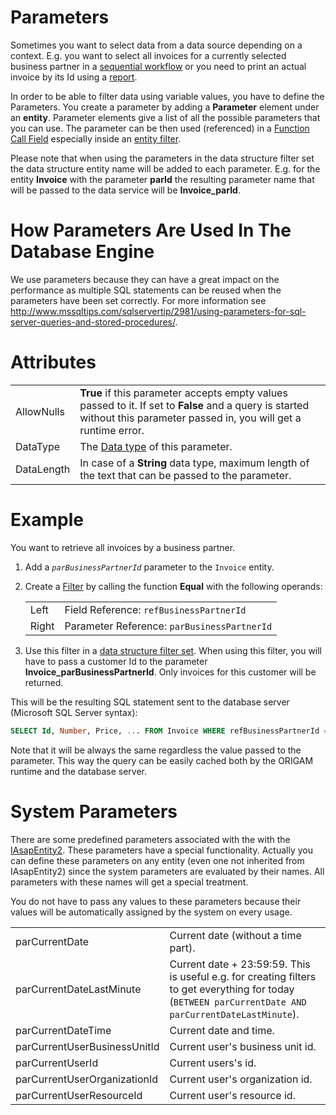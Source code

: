 # Parameters

Sometimes you want to select data from a data source depending on a context. E.g. you want to select all invoices for a currently selected business partner in a [sequential workflow](/t/Sequential-Workflows) or you need to print an actual invoice by its Id using a [report](/t/Reports).

In order to be able to filter data using variable values, you have to define the Parameters. You create a parameter by adding a **Parameter** element under an **entity**. Parameter elements give a list of all the possible parameters that you can use. The parameter can be then used (referenced) in a [Function Call Field](/t/Function-Call-Field) especially inside an [entity filter](/t/Filters).

Please note that when using the parameters in the data structure filter set the data structure entity name will be added to each parameter. E.g. for the entity **Invoice** with the parameter **parId** the resulting parameter name that will be passed to the data service will be **Invoice_parId**.

# How Parameters Are Used In The Database Engine

We use parameters because they can have a great impact on the performance as multiple SQL statements can be reused when the parameters have been set correctly. For more information see <http://www.mssqltips.com/sqlservertip/2981/using-parameters-for-sql-server-queries-and-stored-procedures/>.

# Attributes

|            |                                                                                                                                                                          |
|------------|--------------------------------------------------------------------------------------------------------------------------------------------------------------------------|
| AllowNulls | **True** if this parameter accepts empty values passed to it. If set to **False** and a query is started without this parameter passed in, you will get a runtime error. |
| DataType   | The [Data type](/t/Data-Types) of this parameter.                                                                                                                        |
| DataLength | In case of a **String** data type, maximum length of the text that can be passed to the parameter.                                                                       |

# Example

You want to retrieve all invoices by a business partner.

1.  Add a *`parBusinessPartnerId`* parameter to the `Invoice` entity.

2.  Create a [Filter](/t/Filters) by calling the function **Equal** with the following operands:

    |       |                                             |
    |-------|---------------------------------------------|
    | Left  | Field Reference: `refBusinessPartnerId`     |
    | Right | Parameter Reference: `parBusinessPartnerId` |

3.  Use this filter in a [data structure filter set](/t/Filter-Sets). When using this filter, you will have to pass a customer Id to the parameter **Invoice_parBusinessPartnerId**. Only invoices for this customer will be returned.

This will be the resulting SQL statement sent to the database server (Microsoft SQL Server syntax):

``` sql
SELECT Id, Number, Price, ... FROM Invoice WHERE refBusinessPartnerId = @Invoice_parBusinessPartnerId
```

Note that it will be always the same regardless the value passed to the parameter. This way the query can be easily cached both by the ORIGAM runtime and the database server.

# System Parameters

There are some predefined parameters associated with the with the [IAsapEntity2](/t/IAsapEntity2). These parameters have a special functionality. Actually you can define these parameters on any entity (even one not inherited from IAsapEntity2) since the system parameters are evaluated by their names. All parameters with these names will get a special treatment.

You do not have to pass any values to these parameters because their values will be automatically assigned by the system on every usage.

|                              |                                                                                                                                                        |
|------------------------------|--------------------------------------------------------------------------------------------------------------------------------------------------------|
| parCurrentDate               | Current date (without a time part).                                                                                                                    |
| parCurrentDateLastMinute     | Current date + 23:59:59. This is useful e.g. for creating filters to get everything for today (`BETWEEN parCurrentDate AND parCurrentDateLastMinute`). |
| parCurrentDateTime           | Current date and time.                                                                                                                                 |
| parCurrentUserBusinessUnitId | Current user's business unit id.                                                                                                                       |
| parCurrentUserId             | Current users's id.                                                                                                                                    |
| parCurrentUserOrganizationId | Current user's organization id.                                                                                                                        |
| parCurrentUserResourceId     | Current user's resource id.                                                                                                                            |

